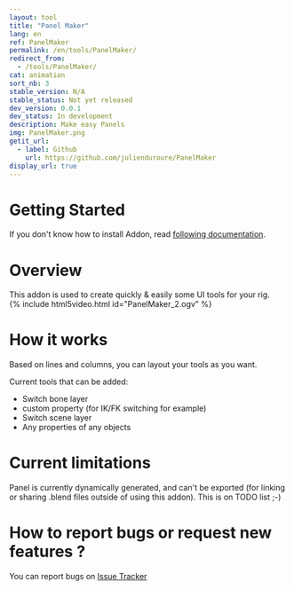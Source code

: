 ```yaml
---
layout: tool
title: "Panel Maker"
lang: en
ref: PanelMaker
permalink: /en/tools/PanelMaker/
redirect_from:
  - /tools/PanelMaker/
cat: animation
sort_nb: 3
stable_version: N/A
stable_status: Not yet released
dev_version: 0.0.1
dev_status: In development
description: Make easy Panels
img: PanelMaker.png
getit_url:
  - label: Github
    url: https://github.com/julienduroure/PanelMaker
display_url: true
---
```


# Getting Started
If you don't know how to install Addon, read [following documentation][1].  

# Overview

This addon is used to create quickly & easily some UI tools for your rig.  
{% include html5video.html id="PanelMaker_2.ogv" %}

# How it works

Based on lines and columns, you can layout your tools as you want.  

Current tools that can be added:  
*  Switch bone layer
*  custom property (for IK/FK switching for example)
*  Switch scene layer
*  Any properties of any objects

# Current limitations
Panel is currently dynamically generated, and can't be exported (for linking or sharing .blend files outside of using this addon). This is on TODO list ;-)

# How to report bugs or request new features ?
You can report bugs on [Issue Tracker][2]

[1]: {{site.base_url}}/en/AddonInstallation/
[2]: https://github.com/julienduroure/BleRiFa/issues/
